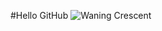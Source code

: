 #Hello GitHub
![Waning Crescent](https://raw.githubusercontent.com/ioan3/WaningCrescent/master/WaningCrescent.svg)
